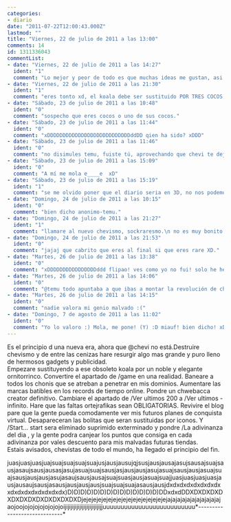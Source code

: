 ```yaml
---
categories:
- diario
date: "2011-07-22T12:00:43.000Z"
lastmod: ""
title: "Viernes, 22 de julio de 2011 a las 13:00"
comments: 14
id: 1311336043
commentList:
- date: "Viernes, 22 de julio de 2011 a las 14:27"
  ident: "1"
  comment: "Lo mejor y peor de todo es que muchas ideas me gustan, asi que gracias anonimo por ellas. Las veras implementadas en un futuro proximo\n\nY tranquilo anonimo que aunque no este no descuido ni un solo momento este mundo Chevista ;)"
- date: "Viernes, 22 de julio de 2011 a las 21:30"
  ident: "1"
  comment: "eres tonto xd, el koala debe ser sustituido POR TRES COCOS, no por la cosa esa que dijiste xd"
- date: "Sábado, 23 de julio de 2011 a las 10:48"
  ident: "0"
  comment: "sospecho que eres cocos o uno de sus cocos."
- date: "Sábado, 23 de julio de 2011 a las 11:44"
  ident: "0"
  comment: "xDDDDDDDDDDDDDDDDDDDDDDDDDDDddDD qien ha sido? xDDD"
- date: "Sábado, 23 de julio de 2011 a las 11:46"
  ident: "0"
  comment: "no disimules temu, fuiste tú, aprovechando que chevi te deja al mando quieres hacer una revolución y apoderarte de la página."
- date: "Sábado, 23 de julio de 2011 a las 15:09"
  ident: "0"
  comment: "A mí me mola e____e  xD"
- date: "Sábado, 23 de julio de 2011 a las 15:19"
  ident: "1"
  comment: "se me olvido poner que el diario seria en 3D, no nos podemos qedar atras con las nuevas tecnologias..."
- date: "Domingo, 24 de julio de 2011 a las 10:15"
  ident: "0"
  comment: "bien dicho anonimo-temu."
- date: "Domingo, 24 de julio de 2011 a las 21:27"
  ident: "1"
  comment: "llamare al nuevo chevismo, sockraresmo.\n no es muy bonito pero no me toca otra... ¬¬"
- date: "Domingo, 24 de julio de 2011 a las 21:53"
  ident: "0"
  comment: "jajaj que cabrito que eres al final si que eres rare XD."
- date: "Martes, 26 de julio de 2011 a las 13:38"
  ident: "0"
  comment: "xDDDDDDDDDDDDDDDDddd flipao! ves como yo no fui! solo he hecho 1 o 2 entradas nel diario... muy en contadas ocasiones"
- date: "Martes, 26 de julio de 2011 a las 14:06"
  ident: "0"
  comment: "@temu todo apuntaba a que ibas a montar la revolución de chevismo XD."
- date: "Martes, 26 de julio de 2011 a las 14:15"
  ident: "0"
  comment: "nadie valora mi genio malvado :("
- date: "Domingo, 7 de agosto de 2011 a las 11:02"
  ident: "0"
  comment: "Yo lo valoro :) Mola, me pone! (Y) :D miauf! bien dicho! xD  y... ya, poco mas."
---
```


Es el principio d una nueva era, ahora que @chevi no está.Destruire chevismo y de entre las cenizas hare resurgir algo mas grande y puro lleno de hermosos gadgets y publicidad.  
Empezare sustituyendo a ese obsoleto koala por un noble y elegante ornitorrinco. Convertire el apartado de /game en una realidad. Baneare a todos los chonis que se atreban a penetrar en mis dominios. Aumentare las marcas batibles en los records de tiempo online. Pondre un chwebacca creator definitivo. Cambiare el apartado de /Ver ultimos 200 a /Ver ultimos -infinito. Hare que las faltas ortejrafikas sean OBLIGATORIAS. Revivire el blog pare que la gente pueda comodamente ver mis futuros planes de conquista virtual. Desapareceran las bolitas que seran sustituidas por iconos. Y /Start... start sera eliminado suprimido exterminado y pondre /La adivinanza del dia , y la gente podra canjear los puntos que consiga en cada adivinanza por vales descuento para mis malvadas futuras tiendas.  
Estais avisados, chevistas de todo el mundo, ha llegado el principio del fin.  
  
juasjuasjuasjuajsuajsuajsuajsuajusjausjausujqjsusjausjausajasujsausajsuajsausjasaujsausjausasjasujasuajsuajsausjasjausjausjasujasuajsausjausjasuajsuajsausjausjausjasujasaujsausjausajsuajsuasjausjasuajsuajjuasjuasjuasjuasjausjausaujsausjasausjausjausjausjsuajsuajsuajasausjausjdxdxdxdxdxdxdxdxxdxdxdxdxdxdxdxdx)D)D)D)D)D)D)D)D)D)D)D)D)D)D)DDxdxdDDXDXDXDXDXDXDXDXDXDXDXDXDXDjejejejejejejejejejejejejejejejejejajajajajajajajajajajajaojoojojojojojojojojoijijijijijijijijijijijijijjuuuuuuuuuuuuuuuuuuuuuuuuuu*-----------------------------*